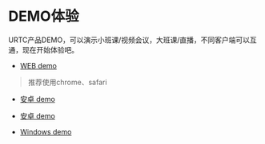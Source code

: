 #  DEMO体验

URTC产品DEMO，可以演示小班课/视频会议，大班课/直播，不同客户端可以互通，现在开始体验吧。

 - [WEB demo](https://demo.urtc.com.cn/)

> 推荐使用chrome、safari

 - [安卓 demo](https://fir.im/91cy)
 
 - [安卓 demo](https://fir.im/vy1e)
 
 - [Windows demo](http://urtcdemo.cn-bj.ufileos.com/URTCwindowsDEMOx8620191210.zip)
 
  
